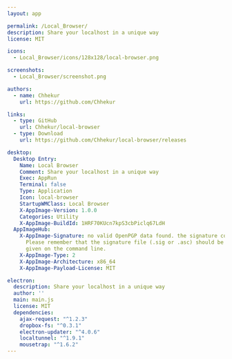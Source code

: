 ```yaml
---
layout: app

permalink: /Local_Browser/
description: Share your localhost in a unique way
license: MIT

icons:
  - Local_Browser/icons/128x128/local-browser.png

screenshots:
  - Local_Browser/screenshot.png

authors:
  - name: Chhekur
    url: https://github.com/Chhekur

links:
  - type: GitHub
    url: Chhekur/local-browser
  - type: Download
    url: https://github.com/Chhekur/local-browser/releases

desktop:
  Desktop Entry:
    Name: Local Browser
    Comment: Share your localhost in a unique way
    Exec: AppRun
    Terminal: false
    Type: Application
    Icon: local-browser
    StartupWMClass: Local Browser
    X-AppImage-Version: 1.0.0
    Categories: Utility
    X-AppImage-BuildId: 1HRF70KUcn7kpS3cbPiclq67LdH
  AppImageHub:
    X-AppImage-Signature: no valid OpenPGP data found. the signature could not be verified.
      Please remember that the signature file (.sig or .asc) should be the first file
      given on the command line.
    X-AppImage-Type: 2
    X-AppImage-Architecture: x86_64
    X-AppImage-Payload-License: MIT

electron:
  description: Share your localhost in a unique way
  author: ''
  main: main.js
  license: MIT
  dependencies:
    ajax-request: "^1.2.3"
    dropbox-fs: "^0.3.1"
    electron-updater: "^4.0.6"
    localtunnel: "^1.9.1"
    mousetrap: "^1.6.2"
---
```

